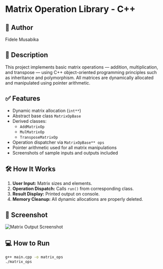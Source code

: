 # Matrix Operation Library - C++

## 👤 Author
Fidele Musabika

## 📘 Description
This project implements basic matrix operations — addition, multiplication, and transpose — using C++ object-oriented programming principles such as inheritance and polymorphism. All matrices are dynamically allocated and manipulated using pointer arithmetic.

## ✅ Features
- Dynamic matrix allocation (`int**`)
- Abstract base class `MatrixOpBase`
- Derived classes:
  - `AddMatrixOp`
  - `MulMatrixOp`
  - `TransposeMatrixOp`
- Operation dispatcher via `MatrixOpBase** ops`
- Pointer arithmetic used for all matrix manipulations
- Screenshots of sample inputs and outputs included

## 🛠 How It Works
1. **User Input:** Matrix sizes and elements.
2. **Operation Dispatch:** Calls `run()` from corresponding class.
3. **Result Display:** Printed output on console.
4. **Memory Cleanup:** All dynamic allocations are properly deleted.

## 📌 Screenshot
![Matrix Output Screenshot](screenshot.png)

## 💻 How to Run
```bash
g++ main.cpp -o matrix_ops
./matrix_ops
